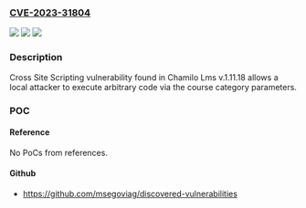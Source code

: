 ### [CVE-2023-31804](https://cve.mitre.org/cgi-bin/cvename.cgi?name=CVE-2023-31804)
![](https://img.shields.io/static/v1?label=Product&message=n%2Fa&color=blue)
![](https://img.shields.io/static/v1?label=Version&message=n%2Fa&color=blue)
![](https://img.shields.io/static/v1?label=Vulnerability&message=n%2Fa&color=brighgreen)

### Description

Cross Site Scripting vulnerability found in Chamilo Lms v.1.11.18 allows a local attacker to execute arbitrary code via the course category parameters.

### POC

#### Reference
No PoCs from references.

#### Github
- https://github.com/msegoviag/discovered-vulnerabilities

